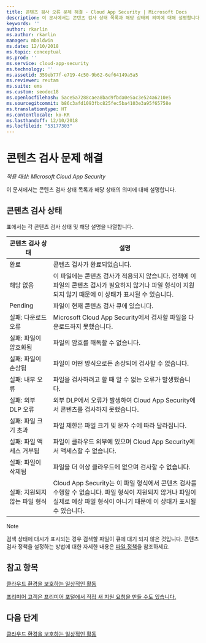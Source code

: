 ```yaml
---
title: 콘텐츠 검사 오류 문제 해결 - Cloud App Security | Microsoft Docs
description: 이 문서에서는 콘텐츠 검사 상태 목록과 해당 상태의 의미에 대해 설명합니다.
keywords: ''
author: rkarlin
ms.author: rkarlin
manager: mbaldwin
ms.date: 12/10/2018
ms.topic: conceptual
ms.prod: ''
ms.service: cloud-app-security
ms.technology: ''
ms.assetid: 359eb77f-e719-4c50-9b62-6ef64149a5a5
ms.reviewer: reutam
ms.suite: ems
ms.custom: seodec18
ms.openlocfilehash: 5ace5a7288caea8bad9fbda0e5ac3e524a6210e5
ms.sourcegitcommit: b86c3afd1093fbc825fec5ba4103e3a95f65758e
ms.translationtype: HT
ms.contentlocale: ko-KR
ms.lasthandoff: 12/10/2018
ms.locfileid: "53177303"
---
```

# <a name="troubleshooting-content-inspection"></a>콘텐츠 검사 문제 해결

*적용 대상: Microsoft Cloud App Security*

이 문서에서는 콘텐츠 검사 상태 목록과 해당 상태의 의미에 대해 설명합니다.

## <a name="content-inspection-status"></a>콘텐츠 검사 상태

표에서는 각 콘텐츠 검사 상태 및 해당 설명을 나열합니다.

|콘텐츠 검사 상태|설명|
|----|----|
|완료|콘텐츠 검사가 완료되었습니다.|
|해당 없음|이 파일에는 콘텐츠 검사가 적용되지 않습니다. 정책에 이 파일의 콘텐츠 검사가 필요하지 않거나 파일 형식이 지원되지 않기 때문에 이 상태가 표시될 수 있습니다.|
|Pending|파일이 현재 콘텐츠 검사 큐에 있습니다.|
|실패: 다운로드 오류|Microsoft Cloud App Security에서 검사할 파일을 다운로드하지 못했습니다.|
|실패: 파일이 암호화됨|파일의 암호를 해독할 수 없습니다.|
|실패: 파일이 손상됨|파일이 어떤 방식으로든 손상되어 검사할 수 없습니다.|
|실패: 내부 오류|파일을 검사하려고 할 때 알 수 없는 오류가 발생했습니다.|
|실패: 외부 DLP 오류|외부 DLP에서 오류가 발생하여 Cloud App Security에서 콘텐츠를 검사하지 못했습니다.|
|실패: 파일 크기 초과|파일 제한은 파일 크기 및 문자 수에 따라 달라집니다.|
|실패: 파일 액세스 거부됨|파일이 클라우드 외부에 있으며 Cloud App Security에서 액세스할 수 없습니다.|
|실패: 파일이 삭제됨|파일을 더 이상 클라우드에 없으며 검사할 수 없습니다.|
|실패: 지원되지 않는 파일 형식|Cloud App Security는 이 파일 형식에서 콘텐츠 검사를 수행할 수 없습니다. 파일 형식이 지원되지 않거나 파일이 실제로 예상 파일 형식이 아니기 때문에 이 상태가 표시될 수 있습니다.|

> [!NOTE]
> 검색 상태에 대시가 표시되는 경우 검색할 파일이 큐에 대기 되지 않은 것입니다. 콘텐츠 검사 정책을 설정하는 방법에 대한 자세한 내용은 [파일 정책](data-protection-policies.md)을 참조하세요.

## <a name="see-also"></a>참고 항목  
[클라우드 환경을 보호하는 일상적인 활동](daily-activities-to-protect-your-cloud-environment.md)   

[프리미어 고객은 프리미어 포털에서 직접 새 지원 요청을 만들 수도 있습니다.](https://premier.microsoft.com/)  

## <a name="next-steps"></a>다음 단계
 
[클라우드 환경을 보호하는 일상적인 활동](daily-activities-to-protect-your-cloud-environment.md)

